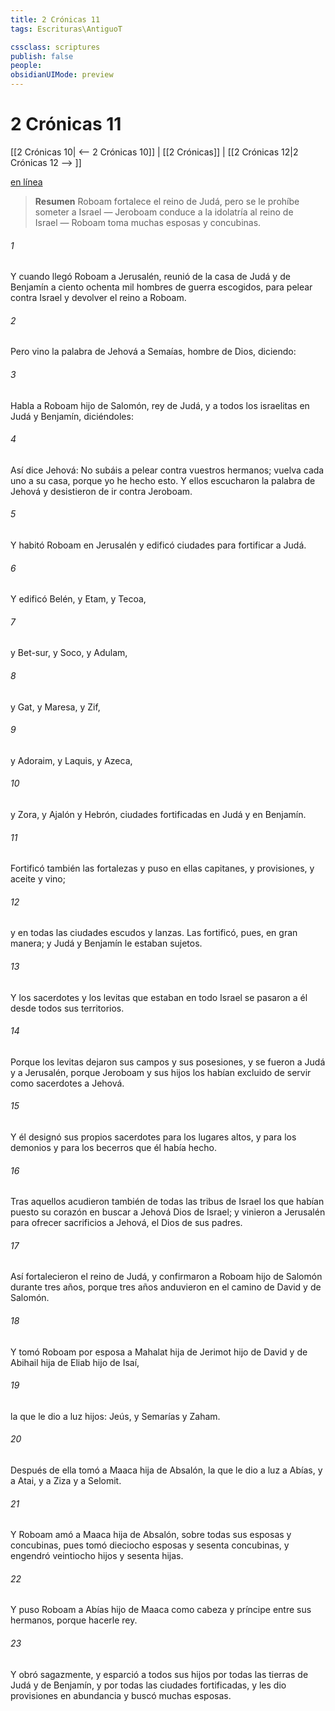```yaml
---
title: 2 Crónicas 11
tags: Escrituras\AntiguoT

cssclass: scriptures
publish: false
people:
obsidianUIMode: preview
---
```


# 2 Crónicas 11
[[2 Crónicas 10| <-- 2 Crónicas 10]] | [[2 Crónicas]] | [[2 Crónicas 12|2 Crónicas 12 --> ]]

[en línea](https://churchofjesuschrist.org/study/scriptures/ot/2-chr/11?lang=spa)

> __Resumen__
Roboam fortalece el reino de Judá, pero se le prohíbe someter a Israel — Jeroboam conduce a la idolatría al reino de Israel — Roboam toma muchas esposas y concubinas.

###### 1 
Y cuando llegó Roboam a Jerusalén, reunió de la casa de Judá y de Benjamín a ciento ochenta mil hombres de guerra escogidos, para pelear contra Israel y devolver el reino a Roboam.

###### 2 
Pero vino la palabra de Jehová a Semaías, hombre de Dios, diciendo:

###### 3 
Habla a Roboam hijo de Salomón, rey de Judá, y a todos los israelitas en Judá y Benjamín, diciéndoles:

###### 4 
Así dice Jehová: No subáis a pelear contra vuestros hermanos; vuelva cada uno a su casa, porque yo he hecho esto. Y ellos escucharon la palabra de Jehová y desistieron de ir contra Jeroboam.

###### 5 
Y habitó Roboam en Jerusalén y edificó ciudades para fortificar a Judá.

###### 6 
Y edificó Belén, y Etam, y Tecoa,

###### 7 
y Bet-sur, y Soco, y Adulam,

###### 8 
y Gat, y Maresa, y Zif,

###### 9 
y Adoraim, y Laquis, y Azeca,

###### 10 
y Zora, y Ajalón y Hebrón, ciudades fortificadas en Judá y en Benjamín.

###### 11 
Fortificó también las fortalezas y puso en ellas capitanes, y provisiones, y aceite y vino;

###### 12 
y en todas las ciudades  escudos y lanzas. Las fortificó, pues, en gran manera; y Judá y Benjamín le estaban sujetos.

###### 13 
Y los sacerdotes y los levitas que estaban en todo Israel se pasaron a él desde todos sus territorios.

###### 14 
Porque los levitas dejaron sus campos y sus posesiones, y se fueron a Judá y a Jerusalén, porque Jeroboam y sus hijos los habían excluido de servir como sacerdotes a Jehová.

###### 15 
Y él designó sus propios sacerdotes para los lugares altos, y para los demonios y para los becerros que él había hecho.

###### 16 
Tras aquellos acudieron también de todas las tribus de Israel los que habían puesto su corazón en buscar a Jehová Dios de Israel; y vinieron a Jerusalén para ofrecer sacrificios a Jehová, el Dios de sus padres.

###### 17 
Así fortalecieron el reino de Judá, y confirmaron a Roboam hijo de Salomón durante tres años, porque tres años anduvieron en el camino de David y de Salomón.

###### 18 
Y tomó Roboam por esposa a Mahalat hija de Jerimot hijo de David y de Abihail hija de Eliab hijo de Isaí,

###### 19 
la que le dio a luz hijos: Jeús, y Semarías y Zaham.

###### 20 
Después de ella tomó a Maaca hija de Absalón, la que le dio a luz a Abías, y a Atai, y a Ziza y a Selomit.

###### 21 
Y Roboam amó a Maaca hija de Absalón, sobre todas sus esposas y concubinas, pues tomó dieciocho esposas y sesenta concubinas, y engendró veintiocho hijos y sesenta hijas.

###### 22 
Y puso Roboam a Abías hijo de Maaca como cabeza y príncipe entre sus hermanos, porque  hacerle rey.

###### 23 
Y obró sagazmente, y esparció a todos sus hijos por todas las tierras de Judá y de Benjamín, y por todas las ciudades fortificadas, y les dio provisiones en abundancia y buscó muchas esposas.

